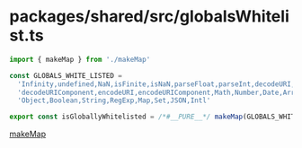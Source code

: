 # packages/shared/src/globalsWhitelist.ts

```js
import { makeMap } from './makeMap'

const GLOBALS_WHITE_LISTED =
  'Infinity,undefined,NaN,isFinite,isNaN,parseFloat,parseInt,decodeURI,' +
  'decodeURIComponent,encodeURI,encodeURIComponent,Math,Number,Date,Array,' +
  'Object,Boolean,String,RegExp,Map,Set,JSON,Intl'

export const isGloballyWhitelisted = /*#__PURE__*/ makeMap(GLOBALS_WHITE_LISTED)

```
[makeMap](./makeMap.md)


